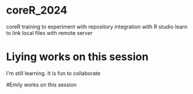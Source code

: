 # coreR_2024
coreR training to experiment with repository integration with R studio
learn to link local files with remote server

# Liying works on this session

I'm still learning. It is fun to collaborate

#Emily works on this session
